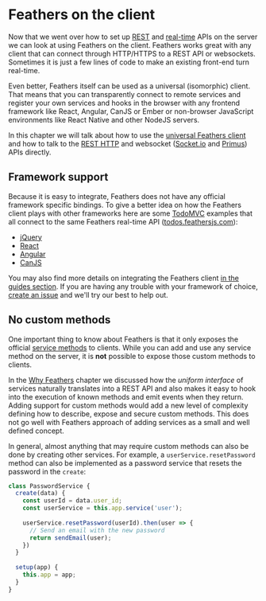 # Feathers on the client

Now that we went over how to set up [REST](../rest/readme.md) and [real-time](../real-time/readme.md) APIs on the server we can look at using Feathers on the client. Feathers works great with any client that can connect through HTTP/HTTPS to a REST API or websockets. Sometimes it is just a few lines of code to make an existing front-end turn real-time. 

Even better, Feathers itself can be used as a universal (isomorphic) client. That means that you can transparently connect to remote services and register your own services and hooks in the browser with any frontend framework like React, Angular, CanJS or Ember or non-browser JavaScript environments like React Native and other NodeJS servers.

In this chapter we will talk about how to use the [universal Feathers client](feathers.md) and how to talk to the [REST HTTP](rest.md) and websocket ([Socket.io](socket-io.md) and [Primus](primus.md)) APIs directly.

## Framework support

Because it is easy to integrate, Feathers does not have any official framework specific bindings. To give a better idea on how the Feathers client plays with other frameworks here are some [TodoMVC](http://todomvc.com/) examples that all connect to the same Feathers real-time API ([todos.feathersjs.com](http://todos.feathersjs.com)):

- [jQuery](http://feathersjs.github.io/todomvc/feathers/jquery/)
- [React](http://feathersjs.github.io/todomvc/feathers/react/)
- [Angular](http://feathersjs.github.io/todomvc/feathers/angularjs/)
- [CanJS](http://feathersjs.github.io/todomvc/feathers/canjs/)

You may also find more details on integrating the Feathers client [in the guides section](../guides/readme.md). If you are having any trouble with your framework of choice, [create an issue](https://github.com/feathersjs/feathers/issues/new) and we'll try our best to help out.

## No custom methods

One important thing to know about Feathers is that it only exposes the official [service methods](../services/readme.md) to clients. While you can add and use any service method on the server, it is __not__ possible to expose those custom methods to clients.

In the [Why Feathers](../why/readme.md) chapter we discussed how the _uniform interface_ of services naturally translates into a REST API and also makes it easy to hook into the execution of known methods and emit events when they return. Adding support for custom methods would add a new level of complexity defining how to describe, expose and secure custom methods. This does not go well with Feathers approach of adding services as a small and well defined concept.

In general, almost anything that may require custom methods can also be done by creating other services. For example, a `userService.resetPassword` method can also be implemented as a password service that resets the password in the `create`:

```js
class PasswordService {
  create(data) {
    const userId = data.user_id;
    const userService = this.app.service('user');
    
    userService.resetPassword(userId).then(user => {
      // Send an email with the new password
      return sendEmail(user);
    })
  }
  
  setup(app) {
    this.app = app;
  }
}
```
